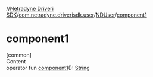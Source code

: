 //[Netradyne Driveri SDK](../../index.md)/[com.netradyne.driverisdk.user](../index.md)/[NDUser](index.md)/[component1](component1.md)



# component1  
[common]  
Content  
operator fun [component1](component1.md)(): [String](https://kotlinlang.org/api/latest/jvm/stdlib/kotlin/-string/index.html)  



